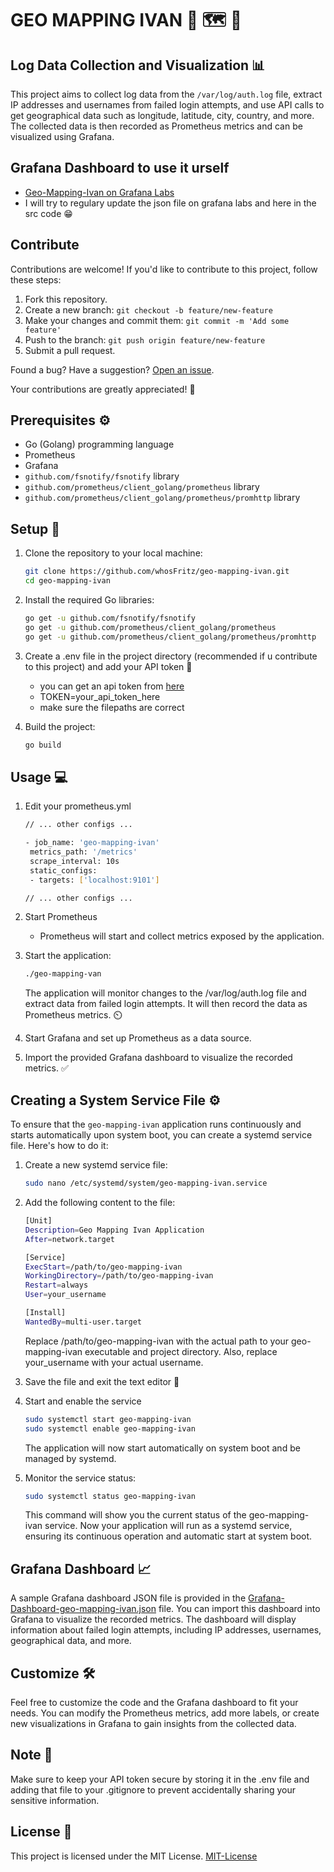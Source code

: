 # GEO MAPPING IVAN :bearded_person: :world_map: :mag_right:	
## Log Data Collection and Visualization :bar_chart:

This project aims to collect log data from the `/var/log/auth.log` file, extract IP addresses and usernames from failed login attempts, and use API calls to get geographical data such as longitude, latitude, city, country, and more. The collected data is then recorded as Prometheus metrics and can be visualized using Grafana.

## Grafana Dashboard to use it urself
- [Geo-Mapping-Ivan on Grafana Labs](https://grafana.com/grafana/dashboards/19450-geo-mapping-ivan/)
- I will try to regulary update the json file on grafana labs and here in the src code :grin:	

## Contribute

Contributions are welcome! If you'd like to contribute to this project, follow these steps:

1. Fork this repository.
2. Create a new branch: `git checkout -b feature/new-feature`
3. Make your changes and commit them: `git commit -m 'Add some feature'`
4. Push to the branch: `git push origin feature/new-feature`
5. Submit a pull request.


Found a bug? Have a suggestion? [Open an issue](https://github.com/whosFritz/geo-mapping-ivan/issues).

Your contributions are greatly appreciated! :rocket:

## Prerequisites :gear:

- Go (Golang) programming language
- Prometheus
- Grafana
- `github.com/fsnotify/fsnotify` library
- `github.com/prometheus/client_golang/prometheus` library
- `github.com/prometheus/client_golang/prometheus/promhttp` library

## Setup :wrench:

1. Clone the repository to your local machine:

   ```bash
   git clone https://github.com/whosFritz/geo-mapping-ivan.git
   cd geo-mapping-ivan
   ```

2. Install the required Go libraries:
   ```bash
   go get -u github.com/fsnotify/fsnotify
   go get -u github.com/prometheus/client_golang/prometheus
   go get -u github.com/prometheus/client_golang/prometheus/promhttp
   ```
3. Create a .env file in the project directory (recommended if u contribute to this project) and add your API token :key:	

   - you can get an api token from [here](https://www.findip.net/)
   - TOKEN=your_api_token_here
   - make sure the filepaths are correct

4. Build the project:

   ```bash
   go build
   ```

## Usage :computer:
1. Edit your prometheus.yml
   ```bash
   // ... other configs ...
   
   - job_name: 'geo-mapping-ivan'
    metrics_path: '/metrics'
    scrape_interval: 10s
    static_configs:
    - targets: ['localhost:9101']

   // ... other configs ...
   ```   

2. Start Prometheus
   - Prometheus will start and collect metrics exposed by the application.
3. Start the application:

   ```bash
   ./geo-mapping-van
   ```

   The application will monitor changes to the /var/log/auth.log file and extract data from failed login attempts. It will then record the data as Prometheus metrics. :timer_clock:	

4. Start Grafana and set up Prometheus as a data source.

5. Import the provided Grafana dashboard to visualize the recorded metrics. :white_check_mark:	

## Creating a System Service File :gear:

To ensure that the `geo-mapping-ivan` application runs continuously and starts automatically upon system boot, you can create a systemd service file. Here's how to do it:

1. Create a new systemd service file:

   ```bash
   sudo nano /etc/systemd/system/geo-mapping-ivan.service
2. Add the following content to the file:
   ```bash
   [Unit]
   Description=Geo Mapping Ivan Application
   After=network.target
   
   [Service]
   ExecStart=/path/to/geo-mapping-ivan
   WorkingDirectory=/path/to/geo-mapping-ivan
   Restart=always
   User=your_username
   
   [Install]
   WantedBy=multi-user.target
   ```
   
   Replace /path/to/geo-mapping-ivan with the actual path to your geo-mapping-ivan executable and project directory. Also, replace your_username with your actual username.

3. Save the file and exit the text editor :floppy_disk:	
4. Start and enable the service
   ```bash
   sudo systemctl start geo-mapping-ivan
   sudo systemctl enable geo-mapping-ivan
   ```

   The application will now start automatically on system boot and be managed by systemd.

5. Monitor the service status:
   ```bash
   sudo systemctl status geo-mapping-ivan
   ```
   This command will show you the current status of the geo-mapping-ivan service.
   Now your application will run as a systemd service, ensuring its continuous operation and automatic start at system boot.

## Grafana Dashboard :chart_with_upwards_trend:
A sample Grafana dashboard JSON file is provided in the [Grafana-Dashboard-geo-mapping-ivan.json](Grafana-Dashboard-geo-mapping-ivan.json) file. You can import this dashboard into Grafana to visualize the recorded metrics. The dashboard will display information about failed login attempts, including IP addresses, usernames, geographical data, and more.

## Customize :hammer_and_wrench:
Feel free to customize the code and the Grafana dashboard to fit your needs. You can modify the Prometheus metrics, add more labels, or create new visualizations in Grafana to gain insights from the collected data.

## Note :memo:
Make sure to keep your API token secure by storing it in the .env file and adding that file to your .gitignore to prevent accidentally sharing your sensitive information.

## License :scroll:
This project is licensed under the MIT License. [MIT-License](LICENSE)

